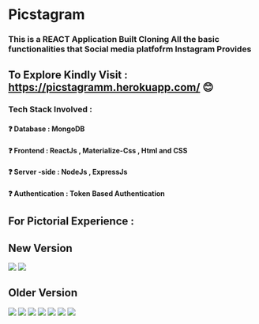 # Picstagram

### This  is a REACT Application Built Cloning All the basic functionalities that Social media platfofrm Instagram Provides
## To Explore Kindly Visit : https://picstagramm.herokuapp.com/  😊
### Tech Stack Involved :
#### ❓ Database : MongoDB
#### ❓ Frontend : ReactJs , Materialize-Css , Html and CSS
#### ❓ Server -side : NodeJs , ExpressJs
#### ❓ Authentication : Token Based Authentication
## For  Pictorial Experience :
## New Version
![](https://github.com/poojarathore30/Picstagram/blob/master/app.PNG)
![](https://github.com/poojarathore30/Picstagram/blob/master/profile1.PNG)
## Older Version
![](https://github.com/poojarathore30/Picstagram/blob/master/profile.PNG)
![](https://github.com/poojarathore30/Picstagram/blob/master/HomeP.PNG)
![](https://github.com/poojarathore30/Picstagram/blob/master/Home.PNG)
![](https://github.com/poojarathore30/Picstagram/blob/master/User.PNG)
![](https://github.com/poojarathore30/Picstagram/blob/master/SignUp.PNG)
![](https://github.com/poojarathore30/Picstagram/blob/master/Signin.PNG)
![](https://github.com/poojarathore30/Picstagram/blob/master/CreatePost.PNG)




